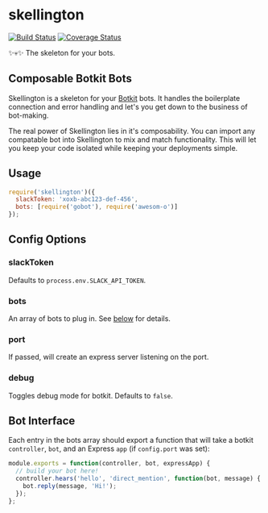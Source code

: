 # skellington
[![Build Status](https://travis-ci.org/colestrode/skellington.svg?branch=master)](https://travis-ci.org/colestrode/skellington)
[![Coverage Status](https://coveralls.io/repos/github/colestrode/skellington/badge.svg?branch=master)](https://coveralls.io/github/colestrode/skellington?branch=master)

:sparkles::skull::sparkles: The skeleton for your bots.

## Composable Botkit Bots

Skellington is a skeleton for your [Botkit](https://github.com/howdyai/botkit) bots. It handles the boilerplate connection and error handling and let's you get
down to the business of bot-making. 

The real power of Skellington lies in it's composability. You can import any compatable bot into Skellington to mix and
match functionality. This will let you keep your code isolated while keeping your deployments simple. 

## Usage

```js
require('skellington')({
  slackToken: 'xoxb-abc123-def-456',
  bots: [require('gobot'), require('awesom-o')]  
});
```

## Config Options

### slackToken

Defaults to `process.env.SLACK_API_TOKEN`. 

### bots

An array of bots to plug in. See [below](#bot-interface) for details.

### port

If passed, will create an express server listening on the port.

### debug

Toggles debug mode for botkit. Defaults to `false`.


## Bot Interface

Each entry in the bots array should export a function that will take a botkit `controller`, `bot`, 
and an Express `app` (if `config.port` was set):

```js
module.exports = function(controller, bot, expressApp) {
  // build your bot here!
  controller.hears('hello', 'direct_mention', function(bot, message) {
    bot.reply(message, 'Hi!');
  });  
};
```
